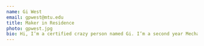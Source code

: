 ```yaml
---
name: Gi West
email: gpwest@mtu.edu
title: Maker in Residence
photo: gpwest.jpg
bio: Hi, I’m a certified crazy person named Gi. I’m a second year Mechanical Engineering Student with a love for leadership, making the world a better place, and building community. I also love to 3D print, make things out of wood, and sew, just to name a few things. When I’m not in the Makerspace, you can find me working for Sound and Lighting Services or at the Rozsa Center, or in my hall, the Visual Performing Arts Community, in West Wads.
---
```

